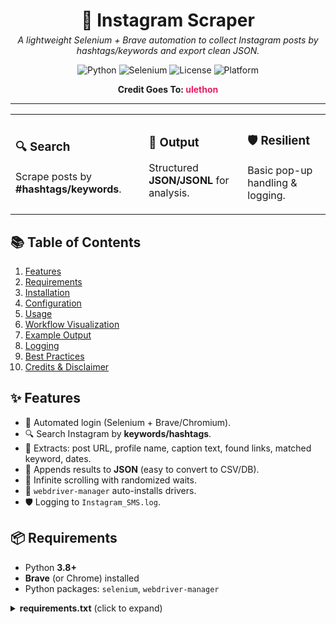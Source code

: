 <!-- HEADER / BANNER -->
<h1 align="center" style="margin-bottom:0;">📸 Instagram Scraper</h1>
<p align="center" style="margin-top:6px;">
  <em>A lightweight Selenium + Brave automation to collect Instagram posts by hashtags/keywords and export clean JSON.</em>
</p>

<!-- BADGES -->
<p align="center">
  <img alt="Python" src="https://img.shields.io/badge/Python-3.8%2B-blue">
  <img alt="Selenium" src="https://img.shields.io/badge/Selenium-Automation-success">
  <img alt="License" src="https://img.shields.io/badge/License-Educational--Use--Only-lightgrey">
  <img alt="Platform" src="https://img.shields.io/badge/Platform-Linux%20%7C%20Windows%20%7C%20macOS-informational">
</p>

<!-- CREDIT -->
<p align="center" style="font-size:14px;">
  <strong>Credit Goes To: <span style="color:#e91e63;">ulethon</span></strong>
</p>

<hr/>

<!-- QUICK LOOK CARDS -->
<div align="center">
  <table>
    <tr>
      <td>
        <h3>🔍 Search</h3>
        <p>Scrape posts by <strong>#hashtags/keywords</strong>.</p>
      </td>
      <td>
        <h3>🧾 Output</h3>
        <p>Structured <strong>JSON/JSONL</strong> for analysis.</p>
      </td>
      <td>
        <h3>🛡️ Resilient</h3>
        <p>Basic pop-up handling & logging.</p>
      </td>
    </tr>
  </table>
</div>

<!-- TABLE OF CONTENTS -->
<h2 id="toc">📚 Table of Contents</h2>
<ol>
  <li><a href="#features">Features</a></li>
  <li><a href="#requirements">Requirements</a></li>
  <li><a href="#installation">Installation</a></li>
  <li><a href="#configuration">Configuration</a></li>
  <li><a href="#usage">Usage</a></li>
  <li><a href="#workflow">Workflow Visualization</a></li>
  <li><a href="#output">Example Output</a></li>
  <li><a href="#logging">Logging</a></li>
  <li><a href="#tips">Best Practices</a></li>
  <li><a href="#credits">Credits & Disclaimer</a></li>
</ol>

<!-- FEATURES -->
<h2 id="features">✨ Features</h2>
<ul>
  <li>🔑 Automated login (Selenium + Brave/Chromium).</li>
  <li>🔍 Search Instagram by <strong>keywords/hashtags</strong>.</li>
  <li>📎 Extracts: post URL, profile name, caption text, found links, matched keyword, dates.</li>
  <li>📄 Appends results to <strong>JSON</strong> (easy to convert to CSV/DB).</li>
  <li>🧭 Infinite scrolling with randomized waits.</li>
  <li>🧰 <code>webdriver-manager</code> auto-installs drivers.</li>
  <li>🛡️ Logging to <code>Instagram_SMS.log</code>.</li>
</ul>

<!-- REQUIREMENTS -->
<h2 id="requirements">📦 Requirements</h2>
<ul>
  <li>Python <strong>3.8+</strong></li>
  <li><strong>Brave</strong> (or Chrome) installed</li>
  <li>Python packages: <code>selenium</code>, <code>webdriver-manager</code></li>
</ul>

<details>
<summary><strong>requirements.txt</strong> (click to expand)</summary>

```txt
selenium
webdriver-manager
</details> <!-- INSTALLATION --> <h2 id="installation">🛠️ Installation</h2> <pre> git clone https://github.com/yourusername/instagram-scraper.git cd instagram-scraper
(optional) virtual environment

python -m venv .venv

Linux/Mac

source .venv/bin/activate

Windows

.venv\Scripts\activate

pip install -r requirements.txt
</pre>

<!-- CONFIGURATION --> <h2 id="configuration">⚙️ Configuration</h2> <p>Create <code>config.ini</code> in the project root:</p>
[creds]
username = your_instagram_username
password = your_instagram_password

<p><strong>Security Tip:</strong> Add <code>config.ini</code> to <code>.gitignore</code> so credentials are never pushed to GitHub.</p> <!-- USAGE --> <h2 id="usage">🚀 Usage</h2> <pre> python instagram_scraper.py -k keywords.txt -t 1.0 -o output.json </pre> <table> <tr><th>Flag</th><th>Description</th><th>Example</th></tr> <tr><td><code>-k</code>, <code>--keywords</code></td><td>Path to file with one keyword/hashtag per line</td><td><code>keywords.txt</code></td></tr> <tr><td><code>-t</code>, <code>--time_limit</code></td><td>Minutes to scroll for each keyword</td><td><code>1.0</code></td></tr> <tr><td><code>-o</code>, <code>--output</code></td><td>Output JSON file</td><td><code>output.json</code></td></tr> </table> <details> <summary><strong>Sample <code>keywords.txt</code></strong></summary>
ryzen3
pcgamer
colombia

</details> <!-- WORKFLOW VISUALIZATION --> <h2 id="workflow">📊 Workflow Visualization</h2> <!-- Mermaid is supported by GitHub in Markdown (works in README). -->
flowchart TD
    A[Start] --> B[Read config.ini]
    B --> C[Login via Selenium]
    C --> D[Read keywords file]
    D --> E[Open hashtag pages]
    E --> F[Scroll & collect post URLs]
    F --> G[Visit post pages]
    G --> H[Extract caption + links]
    H --> I[Append to JSON output]
    I --> J[Write logs & Exit]

<!-- OUTPUT --> <h2 id="output">📄 Example Output (JSON)</h2>
{
  "Cust_ID": "0001",
  "Run_ID": "12345",
  "component-type": "Scrapper",
  "Job_ID": "1234568jack",
  "Source": "Instagram",
  "Source_url": "https://www.instagram.com/p/CosltGfJKfJ/",
  "original_poster_profile": "elingecomputadores",
  "fake_posting_url": "[]",
  "keyword_matched": "ryzen3",
  "original_msg": "elingecomputadores 🤓💻 Actualización PC Gamer con Ryzen 3 3200G ...",
  "post_date": "FEBRUARY 16",
  "finding_date": "2023-06-22 10:08:21"
}

<!-- LOGGING --> <h2 id="logging">📝 Logging</h2> <p>Runtime warnings/errors are saved to <code>Instagram_SMS.log</code>.</p> <details> <summary>Sample log</summary>
2025-08-25 10:05:13,245:WARNING:Login attempt started
2025-08-25 10:05:19,657:WARNING:Successfully logged in
2025-08-25 10:05:46,892:WARNING:Collected 12 posts for keyword: ryzen3
2025-08-25 10:06:21,540:WARNING:Post data saved to output.json

</details> <!-- BEST PRACTICES --> <h2 id="tips">🧠 Best Practices</h2> <ul> <li>Use a secondary account; respect rate limits and platform ToS.</li> <li>Randomize delays; avoid very aggressive scrolling.</li> <li>Keep <code>webdriver-manager</code> and <code>selenium</code> updated.</li> <li>Selectors/XPaths may change; review periodically.</li> <li>Consider rotating proxies if scraping at scale.</li> </ul> <!-- PROJECT STRUCTURE --> <h2>📁 Project Structure</h2> <pre> instagram-scraper/ ├─ instagram_scraper.py ├─ config.ini # not committed (secrets) ├─ requirements.txt ├─ keywords.txt ├─ Instagram_SMS.log # generated └─ output.json # generated </pre> <!-- CREDITS / DISCLAIMER --> <h2 id="credits">🙌 Credits & Disclaimer</h2> <p><strong>Credit:</strong> Full credit goes to <em>ulethon</em>.</p> <p><strong>Disclaimer:</strong> For educational/research use only. Ensure compliance with Instagram’s Terms of Service and local laws. You are responsible for how you use this code.</p> <hr/> <p align="center">Made with ❤️ for clean data collection and learning.</p> ```
